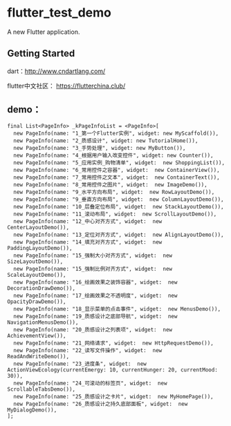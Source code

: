 # flutter_test_demo

A new Flutter application.

## Getting Started

dart：http://www.cndartlang.com/

flutter中文社区： https://flutterchina.club/

## demo：

    final List<PageInfo> _kPageInfoList = <PageInfo>[
      new PageInfo(name: "1_第一个Flutter实例", widget: new MyScaffold()),
      new PageInfo(name: "2_质感设计", widget: new TutorialHome()),
      new PageInfo(name: "3_手势处理", widget: new MyButton()),
      new PageInfo(name: "4_根据用户输入改变控件", widget: new Counter()),
      new PageInfo(name: "5_应用实例_购物清单", widget:  new ShoppingList()),
      new PageInfo(name: "6_常用控件之容器", widget:  new ContainerView()),
      new PageInfo(name: "7_常用控件之文本", widget:  new ContainerText()),
      new PageInfo(name: "8_常用控件之图片", widget:  new ImageDemo()),
      new PageInfo(name: "9_水平方向布局", widget:  new RowLayoutDemo()),
      new PageInfo(name: "9_垂直方向布局", widget:  new ColumnLayoutDemo()),
      new PageInfo(name: "10_层叠定位布局", widget:  new StackLayoutDemo()),
      new PageInfo(name: "11_滚动布局", widget:  new ScrollLayoutDemo()),
      new PageInfo(name: "12_中心对齐方式", widget:  new CenterLayoutDemo()),
      new PageInfo(name: "13_定位对齐方式", widget:  new AlignLayoutDemo()),
      new PageInfo(name: "14_填充对齐方式", widget:  new PaddingLayoutDemo()),
      new PageInfo(name: "15_强制大小对齐方式", widget:  new SizeLayoutDemo()),
      new PageInfo(name: "15_强制比例对齐方式", widget:  new ScaleLayoutDemo()),
      new PageInfo(name: "16_绘画效果之装饰容器", widget:  new DecorationDrawDemo()),
      new PageInfo(name: "17_绘画效果之不透明度", widget:  new OpacityDrawDemo()),
      new PageInfo(name: "18_显示菜单的点击事件", widget:  new MenusDemo()),
      new PageInfo(name: "19_质感设计之底部导航", widget:  new NavigationMenusDemo()),
      new PageInfo(name: "20_质感设计之列表项", widget:  new AchievementView()),
      new PageInfo(name: "21_网络请求", widget:  new HttpRequestDemo()),
      new PageInfo(name: "22_读写文件操作", widget:  new ReadAndWriteDemo()),
      new PageInfo(name: "23_进度条", widget:  new ActionViewEcology(currentEmergy: 10, currentHunger: 20, currentMood: 30)),
      new PageInfo(name: "24_可滚动的标签页", widget:  new ScrollableTabsDemo()),
      new PageInfo(name: "25_质感设计之卡片", widget:  new MyHomePage()),
      new PageInfo(name: "26_质感设计之持久底部面板", widget:  new MyDialogDemo()),
    ];